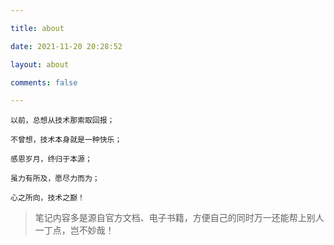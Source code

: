 ```yaml
---

title: about

date: 2021-11-20 20:28:52

layout: about

comments: false

---
```


```
以前，总想从技术那索取回报；

不曾想，技术本身就是一种快乐；

感恩岁月，终归于本源；

虽力有所及，愿尽力而为；

心之所向，技术之巅！			
```

> 笔记内容多是源自官方文档、电子书籍，方便自己的同时万一还能帮上别人一丁点，岂不妙哉！

